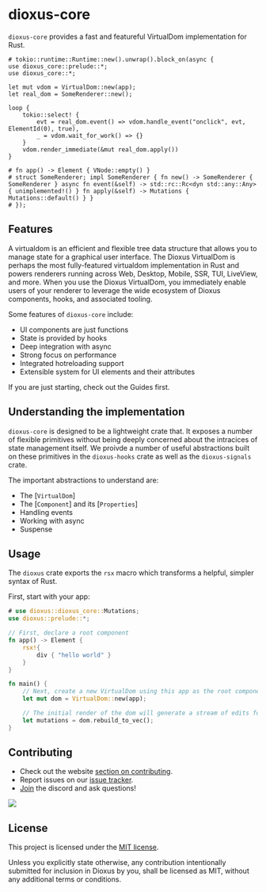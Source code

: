# dioxus-core

`dioxus-core` provides a fast and featureful VirtualDom implementation for Rust.

```rust, no_run
# tokio::runtime::Runtime::new().unwrap().block_on(async {
use dioxus_core::prelude::*;
use dioxus_core::*;

let mut vdom = VirtualDom::new(app);
let real_dom = SomeRenderer::new();

loop {
    tokio::select! {
        evt = real_dom.event() => vdom.handle_event("onclick", evt, ElementId(0), true),
        _ = vdom.wait_for_work() => {}
    }
    vdom.render_immediate(&mut real_dom.apply())
}

# fn app() -> Element { VNode::empty() }
# struct SomeRenderer; impl SomeRenderer { fn new() -> SomeRenderer { SomeRenderer } async fn event(&self) -> std::rc::Rc<dyn std::any::Any> { unimplemented!() } fn apply(&self) -> Mutations { Mutations::default() } }
# });
```

## Features

A virtualdom is an efficient and flexible tree data structure that allows you to manage state for a graphical user interface. The Dioxus VirtualDom is perhaps the most fully-featured virtualdom implementation in Rust and powers renderers running across Web, Desktop, Mobile, SSR, TUI, LiveView, and more. When you use the Dioxus VirtualDom, you immediately enable users of your renderer to leverage the wide ecosystem of Dioxus components, hooks, and associated tooling.

Some features of `dioxus-core` include:

- UI components are just functions
- State is provided by hooks
- Deep integration with async
- Strong focus on performance
- Integrated hotreloading support
- Extensible system for UI elements and their attributes

If you are just starting, check out the Guides first.

## Understanding the implementation

`dioxus-core` is designed to be a lightweight crate that. It exposes a number of flexible primitives without being deeply concerned about the intracices of state management itself. We proivde a number of useful abstractions built on these primitives in the `dioxus-hooks` crate as well as the `dioxus-signals` crate.

The important abstractions to understand are:

- The [`VirtualDom`]
- The [`Component`] and its [`Properties`]
- Handling events
- Working with async
- Suspense

## Usage

The `dioxus` crate exports the `rsx` macro which transforms a helpful, simpler syntax of Rust.

First, start with your app:

```rust
# use dioxus::dioxus_core::Mutations;
use dioxus::prelude::*;

// First, declare a root component
fn app() -> Element {
    rsx!{
        div { "hello world" }
    }
}

fn main() {
    // Next, create a new VirtualDom using this app as the root component.
    let mut dom = VirtualDom::new(app);

    // The initial render of the dom will generate a stream of edits for the real dom to apply
    let mutations = dom.rebuild_to_vec();
}
```

## Contributing

- Check out the website [section on contributing](https://dioxuslabs.com/learn/0.5/contributing).
- Report issues on our [issue tracker](https://github.com/dioxuslabs/dioxus/issues).
- [Join](https://discord.gg/XgGxMSkvUM) the discord and ask questions!

<a href="https://github.com/dioxuslabs/dioxus/graphs/contributors">
  <img src="https://contrib.rocks/image?repo=dioxuslabs/dioxus&max=30&columns=10" />
</a>

## License

This project is licensed under the [MIT license].

[mit license]: https://github.com/DioxusLabs/dioxus/blob/master/LICENSE-MIT

Unless you explicitly state otherwise, any contribution intentionally submitted
for inclusion in Dioxus by you, shall be licensed as MIT, without any additional
terms or conditions.
